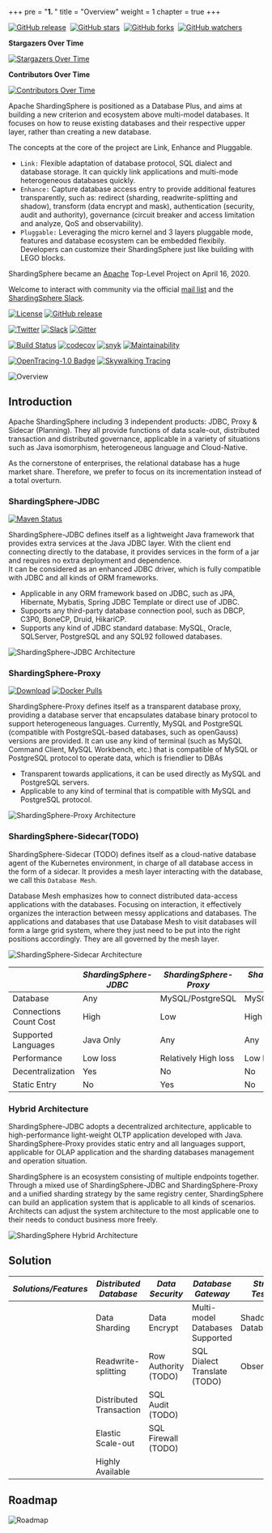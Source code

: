 +++
pre = "<b>1. </b>"
title = "Overview"
weight = 1
chapter = true
+++

[![GitHub release](https://img.shields.io/github/release/apache/shardingsphere.svg?style=social&label=Release)](https://github.com/apache/shardingsphere/releases)&nbsp;
[![GitHub stars](https://img.shields.io/github/stars/apache/shardingsphere.svg?style=social&label=Star)](https://github.com/apache/shardingsphere/stargazers)&nbsp;
[![GitHub forks](https://img.shields.io/github/forks/apache/shardingsphere.svg?style=social&label=Fork)](https://github.com/apache/shardingsphere/fork)&nbsp;
[![GitHub watchers](https://img.shields.io/github/watchers/apache/shardingsphere.svg?style=social&label=Watch)](https://github.com/apache/shardingsphere/watchers)

**Stargazers Over Time**

[![Stargazers Over Time](https://starchart.cc/apache/shardingsphere.svg)](https://starchart.cc/apache/shardingsphere)

**Contributors Over Time**

[![Contributors Over Time](https://contributor-graph-api.apiseven.com/contributors-svg?chart=contributorOverTime&repo=apache/shardingsphere)](https://www.apiseven.com/en/contributor-graph?chart=contributorOverTime&repo=apache/shardingsphere)

Apache ShardingSphere is positioned as a Database Plus, and aims at building a new criterion and ecosystem above multi-model databases. 
It focuses on how to reuse existing databases and their respective upper layer, rather than creating a new database.

The concepts at the core of the project are Link, Enhance and Pluggable.

- `Link:` Flexible adaptation of database protocol, SQL dialect and database storage. It can quickly link applications and multi-mode heterogeneous databases quickly.
- `Enhance:` Capture database access entry to provide additional features transparently, such as: redirect (sharding, readwrite-splitting and shadow), transform (data encrypt and mask), authentication (security, audit and authority), governance (circuit breaker and access limitation and analyze, QoS and observability).
- `Pluggable:` Leveraging the micro kernel and 3 layers pluggable mode, features and database ecosystem can be embedded flexibily. Developers can customize their ShardingSphere just like building with LEGO blocks.

ShardingSphere became an [Apache](https://apache.org/index.html#projects-list) Top-Level Project on April 16, 2020.

Welcome to interact with community via the official [mail list](mailto:dev@shardingsphere.apache.org) and the [ShardingSphere Slack](https://app.slack.com/client/T026JKU2DPF/C026MLH7F34).

[![License](https://img.shields.io/badge/license-Apache%202-4EB1BA.svg)](https://www.apache.org/licenses/LICENSE-2.0.html)
[![GitHub release](https://img.shields.io/github/release/apache/shardingsphere.svg)](https://github.com/apache/shardingsphere/releases)

[![Twitter](https://img.shields.io/twitter/url/https/twitter.com/ShardingSphere.svg?style=social&label=Follow%20%40ShardingSphere)](https://twitter.com/ShardingSphere)
[![Slack](https://img.shields.io/badge/%20Slack-ShardingSphere%20Channel-blueviolet)](https://join.slack.com/t/apacheshardingsphere/shared_invite/zt-sbdde7ie-SjDqo9~I4rYcR18bq0SYTg)
[![Gitter](https://badges.gitter.im/shardingsphere/shardingsphere.svg)](https://gitter.im/shardingsphere/Lobby)

[![Build Status](https://api.travis-ci.org/apache/shardingsphere.svg?branch=master&status=created)](https://travis-ci.org/apache/shardingsphere)
[![codecov](https://codecov.io/gh/apache/shardingsphere/branch/master/graph/badge.svg)](https://codecov.io/gh/apache/shardingsphere)
[![snyk](https://snyk.io/test/github/apache/shardingsphere/badge.svg?targetFile=pom.xml)](https://snyk.io/test/github/apache/shardingsphere?targetFile=pom.xml)
[![Maintainability](https://cloud.quality-gate.com/dashboard/api/badge?projectName=apache_shardingsphere&branchName=master)](https://cloud.quality-gate.com/dashboard/branches/30#overview)

[![OpenTracing-1.0 Badge](https://img.shields.io/badge/OpenTracing--1.0-enabled-blue.svg)](http://opentracing.io)
[![Skywalking Tracing](https://img.shields.io/badge/Skywalking%20Tracing-enable-brightgreen.svg)](https://github.com/apache/skywalking)

![Overview](https://shardingsphere.apache.org/document/current/img/overview.en.png)

## Introduction

Apache ShardingSphere including 3 independent products: JDBC, Proxy & Sidecar (Planning).
They all provide functions of data scale-out, distributed transaction and distributed governance,
applicable in a variety of situations such as Java isomorphism, heterogeneous language and Cloud-Native.

As the cornerstone of enterprises, the relational database has a huge market share. Therefore, we prefer to focus on its incrementation instead of a total overturn.

### ShardingSphere-JDBC

[![Maven Status](https://maven-badges.herokuapp.com/maven-central/org.apache.shardingsphere/shardingsphere-jdbc/badge.svg)](https://mvnrepository.com/artifact/org.apache.shardingsphere/shardingsphere-jdbc)

ShardingSphere-JDBC defines itself as a lightweight Java framework that provides extra services at the Java JDBC layer.
With the client end connecting directly to the database, it provides services in the form of a jar and requires no extra deployment and dependence.  
It can be considered as an enhanced JDBC driver, which is fully compatible with JDBC and all kinds of ORM frameworks.

* Applicable in any ORM framework based on JDBC, such as JPA, Hibernate, Mybatis, Spring JDBC Template or direct use of JDBC.
* Supports any third-party database connection pool, such as DBCP, C3P0, BoneCP, Druid, HikariCP.
* Supports any kind of JDBC standard database: MySQL, Oracle, SQLServer, PostgreSQL and any SQL92 followed databases.

![ShardingSphere-JDBC Architecture](https://shardingsphere.apache.org/document/current/img/shardingsphere-jdbc_v3.png)

### ShardingSphere-Proxy

[![Download](https://img.shields.io/badge/release-download-orange.svg)](https://apache.org/dyn/closer.cgi?path=shardingsphere/5.0.0-beta/apache-shardingsphere-5.0.0-beta-shardingsphere-proxy-bin.tar.gz)
[![Docker Pulls](https://img.shields.io/docker/pulls/apache/sharding-proxy.svg)](https://store.docker.com/community/images/apache/sharding-proxy)

ShardingSphere-Proxy defines itself as a transparent database proxy, providing a database server that encapsulates database binary protocol to support heterogeneous languages. 
Currently, MySQL and PostgreSQL (compatible with PostgreSQL-based databases, such as openGauss) versions are provided. It can use any kind of terminal (such as MySQL Command Client, MySQL Workbench, etc.) that is compatible of MySQL or PostgreSQL protocol to operate data, which is friendlier to DBAs

* Transparent towards applications, it can be used directly as MySQL and PostgreSQL servers.
* Applicable to any kind of terminal that is compatible with MySQL and PostgreSQL protocol.

![ShardingSphere-Proxy Architecture](https://shardingsphere.apache.org/document/current/img/shardingsphere-proxy_v2.png)

### ShardingSphere-Sidecar(TODO)

ShardingSphere-Sidecar (TODO) defines itself as a cloud-native database agent of the Kubernetes environment, in charge of all database access in the form of a sidecar.
It provides a mesh layer interacting with the database, we call this `Database Mesh`.

Database Mesh emphasizes how to connect distributed data-access applications with the databases.
Focusing on interaction, it effectively organizes the interaction between messy applications and databases.
The applications and databases that use Database Mesh to visit databases will form a large grid system, where they just need to be put into the right positions accordingly. 
They are all governed by the mesh layer.

![ShardingSphere-Sidecar Architecture](https://shardingsphere.apache.org/document/current/img/shardingsphere-sidecar-brief.png)

|                         | *ShardingSphere-JDBC* | *ShardingSphere-Proxy* | *ShardingSphere-Sidecar* |
| ----------------------- | --------------------- | ---------------------- | ------------------------ |
| Database                | Any                   | MySQL/PostgreSQL       | MySQL/PostgreSQL         |
| Connections Count Cost  | High                  | Low                    | High                     |
| Supported Languages     | Java Only             | Any                    | Any                      |
| Performance             | Low loss              | Relatively High loss   | Low loss                 |
| Decentralization        | Yes                   | No                     | No                       |
| Static Entry            | No                    | Yes                    | No                       |

### Hybrid Architecture

ShardingSphere-JDBC adopts a decentralized architecture, applicable to high-performance light-weight OLTP application developed with Java. 
ShardingSphere-Proxy provides static entry and all languages support, applicable for OLAP application and the sharding databases management and operation situation.

ShardingSphere is an ecosystem consisting of multiple endpoints together.
Through a mixed use of ShardingSphere-JDBC and ShardingSphere-Proxy and a unified sharding strategy by the same registry center, ShardingSphere can build an application system that is applicable to all kinds of scenarios. 
Architects can adjust the system architecture to the most applicable one to their needs to conduct business more freely.

![ShardingSphere Hybrid Architecture](https://shardingsphere.apache.org/document/current/img/shardingsphere-hybrid-architecture_v2.png)

## Solution

| *Solutions/Features* |  *Distributed Database* | *Data Security*      | *Database Gateway*              | *Stress Testing* |
| -------------------- | ----------------------- | ---------------------| ------------------------------- | ---------------- |
|                      | Data Sharding           | Data Encrypt         | Multi-model Databases Supported | Shadow Database  |
|                      | Readwrite-splitting     | Row Authority (TODO) | SQL Dialect Translate (TODO)    | Observability    |
|                      | Distributed Transaction | SQL Audit (TODO)     |                                 |                  |
|                      | Elastic Scale-out       | SQL Firewall (TODO)  |                                 |                  |
|                      | Highly Available        |                      |                                 |                  |

## Roadmap

![Roadmap](https://shardingsphere.apache.org/document/current/img/roadmap.png)
